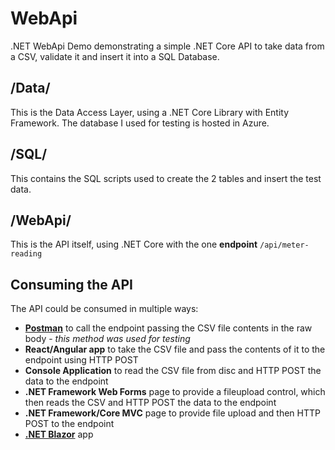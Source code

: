 # WebApi
.NET WebApi Demo demonstrating a simple .NET Core API to take data from a CSV, validate it and insert it into a SQL Database.

## /Data/
This is the Data Access Layer, using a .NET Core Library with Entity Framework. The database I used for testing is hosted in Azure.

## /SQL/
This contains the SQL scripts used to create the 2 tables and insert the test data.

## /WebApi/
This is the API itself, using .NET Core with the one **endpoint** `/api/meter-reading`

## Consuming the API
The API could be consumed in multiple ways:

* **[Postman](https://www.postman.com/)** to call the endpoint passing the CSV file contents in the raw body - _this method was used for testing_
* **React/Angular app** to take the CSV file and pass the contents of it to the endpoint using HTTP POST
* **Console Application** to read the CSV file from disc and HTTP POST the data to the endpoint
* **.NET Framework Web Forms** page to provide a fileupload control, which then reads the CSV and HTTP POST the data to the endpoint
* **.NET Framework/Core MVC** page to provide file upload and then HTTP POST to the endpoint
* **[.NET Blazor](https://dotnet.microsoft.com/apps/aspnet/web-apps/blazor)** app
